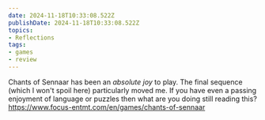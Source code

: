 ```yaml
---
date: 2024-11-18T10:33:08.522Z
publishDate: 2024-11-18T10:33:08.522Z
topics:
- Reflections
tags:
- games
- review
---
```


Chants of Sennaar has been an _absolute joy_ to play. The final sequence (which I won't spoil here) particularly moved me. If you have even a passing enjoyment of language or puzzles then what are you doing still reading this? https://www.focus-entmt.com/en/games/chants-of-sennaar

